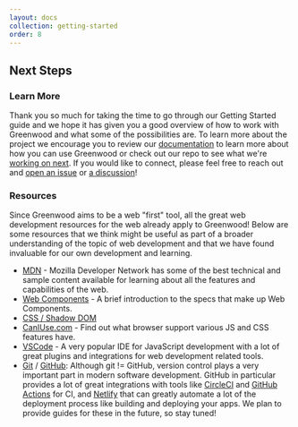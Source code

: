 ```yaml
---
layout: docs
collection: getting-started
order: 8
---
```


## Next Steps

### Learn More
Thank you so much for taking the time to go through our Getting Started guide and we hope it has given you a good overview of how to work with Greenwood and what some of the possibilities are.  To learn more about the project we encourage you to review our [documentation](/docs/) to learn more about how you can use Greenwood or check out our repo to see what we're [working on next](https://github.com/ProjectEvergreen/greenwood/projects).  If you would like to connect, please feel free to reach out and [open an issue](https://github.com/ProjectEvergreen/greenwood/issues) or [a discussion](https://github.com/ProjectEvergreen/greenwood/discussions)!

### Resources
Since Greenwood aims to be a web "first" tool, all the great web development resources for the web already apply to Greenwood!  Below are some resources that we think might be useful as part of a broader understanding of the topic of web development and that we have found invaluable for our own development and learning.
- [MDN](https://developer.mozilla.org/) - Mozilla Developer Network has some of the best technical and sample content available for learning about all the features and capabilities of the web.
- [Web Components](https://www.webcomponents.org/introduction) - A brief introduction to the specs that make up Web Components.
- [CSS / Shadow DOM](https://developers.google.com/web/fundamentals/web-components/shadowdom)
- [CanIUse.com](https://caniuse.com/) - Find out what browser support various JS and CSS features have.
- [VSCode](https://code.visualstudio.com/) - A very popular IDE for JavaScript development with a lot of great plugins and integrations for web development related tools.
- [Git](https://git-scm.com/) / [GitHub](https://github.com/): Although git != GitHub, version control plays a very important part in modern software development.  GitHub in particular provides a lot of great integrations with tools like [CircleCI](https://circleci.com/) and [GitHub Actions](https://github.com/features/actions) for CI, and [Netlify](https://www.netlify.com/) that can greatly automate a lot of the deployment process like building and deploying your apps.  We plan to provide guides for these in the future, so stay tuned!